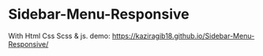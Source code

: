 # Sidebar-Menu-Responsive
With Html Css Scss & js.
demo: https://kaziragib18.github.io/Sidebar-Menu-Responsive/
